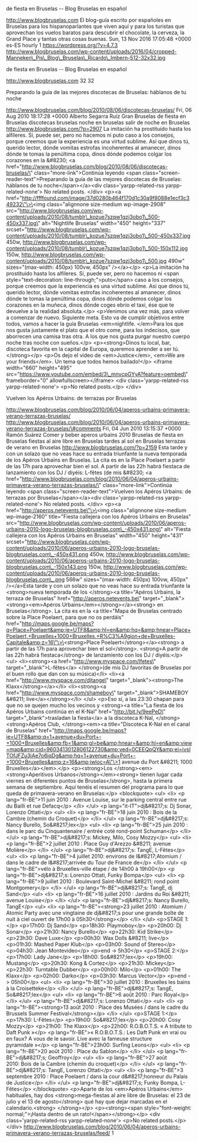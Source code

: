 de fiesta en Bruselas -- Blog Bruselas en español

http://www.blogbruselas.com El blog-guía escrito por españoles en
Bruselas para los hispanoparlantes que viven aquí y para los turistas
que aprovechan los vuelos baratos para descubrir el chocolate, la
cerveza, la Grand Place y tantas otras cosas buenas. Sun, 13 Nov 2016
17:05:48 +0000 es-ES hourly 1 https://wordpress.org/?v=4.7.3
http://www.blogbruselas.com/wp-content/uploads/2016/04/cropped-Manneken\_Pis\_Blog\_Bruselas\_Ricardo\_Imbern-512-32x32.jpg

de fiesta en Bruselas -- Blog Bruselas en español

http://www.blogbruselas.com 32 32

Preparando la guía de las mejores discotecas de Bruselas: háblanos de tu
noche

http://www.blogbruselas.com/blog/2010/08/06/discotecas-bruselas/ Fri, 06
Aug 2010 18:17:28 +0000 Alberto Segarra Ruíz Gran Bruselas de fiesta en
Bruselas discotecas bruselas noche en bruselas salir de noche en
Bruselas http://www.blogbruselas.com/?p=2907 La imitación ha prostituido
hasta los alfileres. Sí, puede ser, pero no hacemos ni puto caso a los
consejos, porque creemos que la experiencia es una virtud sublime. Así
que dinos tú, querido lector, dónde vomitas estrofas incoherentes al
amanecer, dinos dónde te tomas la penúltima copa, dinos dónde podemos
colgar los corazones en la &\#8230; \<a
href=\"http://www.blogbruselas.com/blog/2010/08/06/discotecas-bruselas/\"
class=\"more-link\"\>Continúa leyendo \<span
class=\"screen-reader-text\"\>Preparando la guía de las mejores
discotecas de Bruselas: háblanos de tu noche\</span\>\</a\>\<div
class=\'yarpp-related-rss yarpp-related-none\'\> No related posts.
\</div\> \<p\>\<a
href=\"http://ffffound.com/image/37d0280b464f170d1c30a9f8088e1ecf3c349232\"\>\<img
class=\"alignnone size-medium wp-image-2908\"
src=\"http://www.blogbruselas.com/wp-content/uploads/2010/08/tumblr\_kozue7szqw1qzj3obo1\_500-450x337.jpg\"
alt=\"Nightlife Bruselas\" width=\"450\" height=\"337\"
srcset=\"http://www.blogbruselas.com/wp-content/uploads/2010/08/tumblr\_kozue7szqw1qzj3obo1\_500-450x337.jpg
450w,
http://www.blogbruselas.com/wp-content/uploads/2010/08/tumblr\_kozue7szqw1qzj3obo1\_500-150x112.jpg
150w,
http://www.blogbruselas.com/wp-content/uploads/2010/08/tumblr\_kozue7szqw1qzj3obo1\_500.jpg
490w\" sizes=\"(max-width: 450px) 100vw, 450px\" /\>\</a\>\</p\> \<p\>La
imitación ha prostituido hasta los alfileres. Sí, puede ser, pero no
hacemos ni \<span style=\"text-decoration:
line-through;\"\>puto\</span\> caso a los consejos, porque creemos que
la experiencia es una virtud sublime. Así que dinos tú, querido lector,
dónde vomitas estrofas incoherentes al amanecer, dinos dónde te tomas la
penúltima copa, dinos dónde podemos colgar los corazones en la muñeca,
dinos dónde coges ebrio el taxi, ése que te devuelve a la realidad
absoluta.\</p\> \<p\>Venimos una vez más, para volver a comenzar de
nuevo. Siguiente meta. Esto va de cumplir objetivos entre todos, vamos a
hacer la guía Bruselas \<em\>nightlife. \</em\>Para los que nos gusta
justamente el plato que el otro come, para los indecisos, que aborrecen
una camisa tras otra. A los que nos gusta purgar nuestro cuerpo noche
tras noche con sueños.\</p\> \<p\>\<strong\>Dinos tu local, bar,
discoteca favorita en la capital de Europa, queremos aprender a ser
tú.\</strong\>\</p\> \<p\>Os dejo el vídeo de \<em\>Justice\</em\>,
\<em\>We are your friends\</em\>. Un tema que todos hemos bailado!\</p\>
\<iframe width=\"660\" height=\"495\"
src=\"https://www.youtube.com/embed/3\_mnvcpGYyA?feature=oembed\"
frameborder=\"0\" allowfullscreen\>\</iframe\> \<div
class=\'yarpp-related-rss yarpp-related-none\'\> \<p\>No related
posts.\</p\> \</div\>

Vuelven los Apéros Urbains: de terrazas por Bruselas

http://www.blogbruselas.com/blog/2010/06/04/aperos-urbains-primavera-verano-terrazas-bruselas/
http://www.blogbruselas.com/blog/2010/06/04/aperos-urbains-primavera-verano-terrazas-bruselas/\#comments
Fri, 04 Jun 2010 13:15:37 +0000 Ramón Suárez Comer y beber aperos
urbains 2010 Bruselas de fiesta en Bruselas fiestas al aire libre en
Bruselas tardes al sol en Bruselas terrazas de verano en Bruselas
http://www.blogbruselas.com/?p=2159 Esta tarde y con un solazo que no
veas hace su entrada triunfante la nueva temporada de los Apéros Urbains
en Bruselas. La cita es en la Place Poelaert a partir de las 17h para
aprovechar bien el sol. A partir de las 22h habrá fiestaca de
lanzamiento con los DJ / diyéis: L-fêtes (de mis &\#8230; \<a
href=\"http://www.blogbruselas.com/blog/2010/06/04/aperos-urbains-primavera-verano-terrazas-bruselas/\"
class=\"more-link\"\>Continúa leyendo \<span
class=\"screen-reader-text\"\>Vuelven los Apéros Urbains: de terrazas
por Bruselas\</span\>\</a\>\<div class=\'yarpp-related-rss
yarpp-related-none\'\> No related posts. \</div\> \<p\>\<a
href=\"http://aperos.netevents.be\"\>\<img class=\"alignnone size-medium
wp-image-2160\" title=\"Fiesta callejera con los Apéros Urbains en
Bruselas\"
src=\"http://www.blogbruselas.com/wp-content/uploads/2010/06/aperos-urbains-2010-logo-bruselas-blogbruselas.com\_-450x431.png\"
alt=\"Fiesta callejera con los Apéros Urbains en Bruselas\"
width=\"450\" height=\"431\"
srcset=\"http://www.blogbruselas.com/wp-content/uploads/2010/06/aperos-urbains-2010-logo-bruselas-blogbruselas.com\_-450x431.png
450w,
http://www.blogbruselas.com/wp-content/uploads/2010/06/aperos-urbains-2010-logo-bruselas-blogbruselas.com\_-150x143.png
150w,
http://www.blogbruselas.com/wp-content/uploads/2010/06/aperos-urbains-2010-logo-bruselas-blogbruselas.com\_.png
566w\" sizes=\"(max-width: 450px) 100vw, 450px\" /\>\</a\>Esta tarde y
con un solazo que no veas hace su entrada triunfante la \<strong\>nueva
temporada de los \</strong\>\<a title=\"Apéros Urbains, la terraza de
Bruselas\" href=\"http://aperos.netevents.be\"
target=\"\_blank\"\>\<strong\>\<em\>Apéros
Urbains\</em\>\</strong\>\</a\>\<strong\> en Bruselas\</strong\>. La
cita es en la \<a title=\"Mapa de Bruselas centrado sobre la Place
Poelaert, para que no os perdáis\"
href=\"http://maps.google.be/maps?q=Place+Poelaert&amp;ie=UTF8&amp;hl=en&amp;hq=&amp;hnear=Place+Poelaert,+Bruxelles+1000+Bruxelles,+R%C3%A9gion+de+Bruxelles-Capitale&amp;z=16\"\>\<strong\>Place
Poelaert\</strong\>\</a\>\<strong\> a partir de las 17h para aprovechar
bien el sol\</strong\>. \<strong\>A partir de las 22h habrá
fiestaca\</strong\> de lanzamiento con los DJ / diyéis:\</p\> \<ul\>
\<li\>\<strong\>\<a href=\"http://www.myspace.com/lfetes\"
target=\"\_blank\"\>L-fêtes\</a\> \</strong\>(de mis DJ favoritas de
Bruselas por el buen rollo que dan con su música)\</li\> \<li\>\<a
href=\"http://www.myspace.com/djtange\"
target=\"\_blank\"\>\<strong\>The Klaxx\</strong\>\</a\>\</li\>
\<li\>\<strong\>\<a href=\"http://www.myspace.com/shameboy\"
target=\"\_blank\"\>SHAMEBOY &\#8211; live\</a\>\</strong\>\</li\>
\</ul\> \<p\>Eso sí, a las 23:30 chapan para que no se quejen mucho los
vecinos y \<strong\>\<a title=\"La fiesta de los Apéros Urbains continúa
en el K-Nal\" href=\"http://bit.ly/9eePeD\"
target=\"\_blank\"\>trasladan la fiesta\</a\> a la discoteca K-Nal,
\</strong\>\<strong\>Apéros Club, \</strong\>\<em\>\<a title=\"Discoteca
K-Nal en el canal de Bruselas\"
href=\"http://maps.google.be/maps?ie=UTF8&amp;q=1+avenue+du+Port+-+1000+Bruxelles&amp;fb=1&amp;gl=be&amp;hnear=&amp;hl=en&amp;view=map&amp;cid=9603413012806122730&amp;ved=0CEEQpQY&amp;ei=ivsITOfJFZu3jAe7o6iqDg&amp;hq=1+avenue+du+Port+-+1000+Bruxelles&amp;z=16&amp;iwloc=A\"\>1
avenue du Port &\#8211; 1000 Bruxelles\</a\>\</em\>.\</p\>
\<p\>\<strong\>Los \</strong\>\<em\>\<strong\>Aperitivos
Urbanos\</strong\>\</em\>\<strong\> tienen lugar cada viernes en
diferentes puntos de Bruselas\</strong\>, hasta la primera semana de
septiembre. Aquí tenéis el resumen del programa para lo que queda de
primavera-verano en Bruselas:\</p\> \<blockquote\> \<ul\> \<li\> \<p
lang=\"fr-BE\"\>11 juin 2010 : Avenue Louise, sur le parking central
entre rue du Bailli et rue Defacq\</p\> \</li\> \</ul\> \<p
lang=\"it-IT\"\>dj&\#8217;s: Dj Sonar, Lorenzo Ottati\</p\> \<ul\>
\<li\> \<p lang=\"fr-BE\"\>18 juin 2010 : Bois de la Cambre (chemin du
Croquet)\</p\> \</li\> \</ul\> \<p lang=\"fr-BE\"\>dj&\#8217;s: Nancy
Burello, So&\#8217;lex\</p\> \<ul\> \<li\> \<p lang=\"fr-BE\"\>25 juin
2010 : dans le parc du Cinquantenaire / entrée coté rond-point
Schuman\</p\> \</li\> \</ul\> \<p lang=\"fr-BE\"\>dj&\#8217;s: Mickey,
Milo, Cosy Mozzy\</p\> \<ul\> \<li\> \<p lang=\"fr-BE\"\>2 juillet
2010 : Place Guy d'Arezzo &\#8211; avenue Molière\</p\> \</li\> \</ul\>
\<p lang=\"fr-BE\"\>dj&\#8217;s: TangE, L-Fêtes\</p\> \<ul\> \<li\> \<p
lang=\"fr-BE\"\>4 juillet 2010: environs de l&\#8217;Atomium / dans le
cadre de l&\#8217;arrivée du Tour de France de\</p\> \</li\> \</ul\> \<p
lang=\"fr-BE\"\>vélo à Bruxelles-ville étape / de 14h00 à 19h00\</p\>
\<p lang=\"fr-BE\"\>dj&\#8217;s: Lorenzo Ottati, Funky Bompa\</p\>
\<ul\> \<li\> \<p lang=\"fr-BE\"\>9 juillet 2010 : Boulevard
Saint-Michel &\#8211; rond point Montgomery\</p\> \</li\> \</ul\> \<p
lang=\"fr-BE\"\>dj&\#8217;s: TangE, dj Sand\</p\> \<ul\> \<li\> \<p
lang=\"fr-BE\"\>16 juillet 2010 : Jardins du Roi &\#8211; avenue
Louise\</p\> \</li\> \</ul\> \<p lang=\"fr-BE\"\>dj&\#8217;s: Nancy
Burello, TangE\</p\> \<ul\> \<li\> \<p lang=\"fr-BE\"\>\<strong\>23
juillet 2010 : Atomium / Atomic Party avec une vingtaine de dj&\#8217;s
pour une grande boîte de nuit à ciel ouvert de 17h00 à
05h30\</strong\>\</p\> \</li\> \</ul\> \<p\>STAGE 1:\</p\> \<p\>17h00:
Dj Sand\</p\> \<p\>18h30: Playmoboy\</p\> \<p\>20h00: Dj Sonar\</p\>
\<p\>21h30: Nancy Burello\</p\> \<p\>22h30: Kid Strike\</p\> \<p\>23h30:
Dave Luxe\</p\> \<p\>00h30: Wax Dolls &\#8211; live\</p\> \<p\>01h30:
Mashed Paper Klub\</p\> \<p\>03h00: Sound of Stereo\</p\> \<p\>04h30:
Jean Montevideo\</p\> \<p\>end -&gt; 5h30\</p\> \<p\>STAGE 2:\</p\>
\<p\>17h00: Lady Jane\</p\> \<p\>18h00: So&\#8217;lex\</p\> \<p\>19h00:
Mustang\</p\> \<p\>20h30: Kong &amp; Cortez\</p\> \<p\>21h30:
Mickey\</p\> \<p\>22h30: Turntable Dubber\</p\> \<p\>00h00: Milo\</p\>
\<p\>01h00: The Klaxx\</p\> \<p\>02h00: Darko\</p\> \<p\>03h30: Marcus
Vector\</p\> \<p\>end -&gt; 05h00\</p\> \<ul\> \<li\> \<p
lang=\"fr-BE\"\>30 juillet 2010 : Bruxelles les bains à la
Croisetteke\</p\> \</li\> \</ul\> \<p lang=\"fr-BE\"\>dj&\#8217;s:
TangE, So&\#8217;lex\</p\> \<ul\> \<li\> \<p lang=\"fr-BE\"\>6 août
2010 : Parc Royal\</p\> \</li\> \</ul\> \<p lang=\"fr-BE\"\>dj&\#8217;s:
Lorenzo Ottati\</p\> \<ul\> \<li\> \<p lang=\"fr-BE\"\>\<strong\>13 août
2010 : Place des Musées / dans le cadre du Brussels Summer
Festival\</strong\>\</p\> \</li\> \</ul\> \<p\>STAGE 1:\</p\>
\<p\>17h30: L-Fêtes\</p\> \<p\>19h00: So&\#8217;lex\</p\> \<p\>20h00:
Cosy Mozzy\</p\> \<p\>21h00: The Klaxx\</p\> \<p\>22h00: R.O.B.O.T.S.
« A tribute to Daft Punk »\</p\> \<p lang=\"fr-BE\"\>« R.O.B.O.T.S.: Les
Daft Punk en vrai ou en faux? A vous de le savoir. Live avec la fameuse
structure pyramidale »\</p\> \<p lang=\"fr-BE\"\>23h00: Surfing
Leons\</p\> \<ul\> \<li\> \<p lang=\"fr-BE\"\>20 août 2010 : Place du
Sablon\</p\> \</li\> \</ul\> \<p lang=\"fr-BE\"\>dj&\#8217;s;
Geoffroy\</p\> \<ul\> \<li\> \<p lang=\"fr-BE\"\>27 août
2010: Bois de la Cambre (chemin du croquet)\</p\> \</li\> \</ul\> \<p
lang=\"fr-BE\"\>dj&\#8217;s: TangE, Lorenzo Ottati\</p\> \<ul\> \<li\>
\<p lang=\"fr-BE\"\>3 septembre 2010 : Place Poelaert / dans la cour
d&\#8217;honneur du Palais de Justice\</p\> \</li\> \</ul\> \<p
lang=\"fr-BE\"\>dj&\#8217;s; Funky Bompa, L-Fêtes\</p\> \</blockquote\>
\<p\>Aparte de los \<em\>Apéros Urbains\</em\> habituales, hay dos
\<strong\>mega-fiestas al aire libre de Bruselas: el 23 de julio y el 13
de agosto\</strong\> qué hay que dejar marcadas en el
calendario.\<strong\> \</strong\>\</p\> \<p\>\<strong\>\<span
style=\"font-weight: normal;\"\>¡Hasta dentro de un
rato!\</span\>\</strong\>\</p\> \<div class=\'yarpp-related-rss
yarpp-related-none\'\> \<p\>No related posts.\</p\> \</div\>
http://www.blogbruselas.com/blog/2010/06/04/aperos-urbains-primavera-verano-terrazas-bruselas/feed/
1
